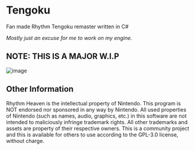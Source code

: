 # Tengoku
Fan made Rhythm Tengoku remaster written in C# 

*Mostly just an excuse for me to work on my engine.*

## NOTE: THIS IS A MAJOR W.I.P

![image](https://user-images.githubusercontent.com/24588691/223887952-165bf44f-33c2-4f69-9511-73488f665b85.png)


## Other Information
Rhythm Heaven is the intellectual property of Nintendo. This program is NOT endorsed nor sponsored in any way by Nintendo. All used properties of Nintendo (such as names, audio, graphics, etc.) in this software are not intended to maliciously infringe trademark rights. All other trademarks and assets are property of their respective owners. This is a community project and this is available for others to use according to the GPL-3.0 license, without charge.
